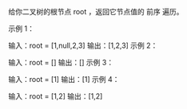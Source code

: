 给你二叉树的根节点 root ，返回它节点值的 前序 遍历。

 

示例 1：


输入：root = [1,null,2,3]
输出：[1,2,3]
示例 2：

输入：root = []
输出：[]
示例 3：

输入：root = [1]
输出：[1]
示例 4：


输入：root = [1,2]
输出：[1,2]